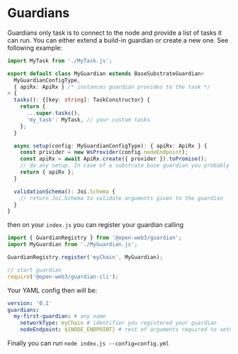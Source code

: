 # Guardians
Guardians only task is to connect to the node and provide a list of tasks it can run. You can either extend a build-in guardian or create a new one. See following example:
```typescript
import MyTask from './MyTask.js';

export default class MyGuardian extends BaseSubstrateGuardian<
  MyGuardianConfigType,
  { apiRx: ApiRx } /* instances guardian provides to the task */
> {
  tasks(): {[key: string]: TaskConstructor} {
    return {
      ...super.tasks(),
      'my_task': MyTask, // your custom tasks
    };
  }

  async setup(config: MyGuardianConfigType): { apiRx: ApiRx } {
    const privider = new WsProvider(config.nodeEndpoint);
    const apiRx = await ApiRx.create({ provider }).toPromise();
    // do any setup. In case of a substrate base guardian you probably need an ApiRx instance.
    return { apiRx };
  }

  validationSchema(): Joi.Schema {
    // return Joi.Schema to validate arguments given to the guardian
  }
}
```
then on your `index.js` you can register your guardian calling 
```typescript
import { GuardianRegistry } from '@open-web3/guardian';
import MyGuardian from './MyGuardian.js';

GuardianRegistry.register('myChain', MyGuardian);

// start guardian
require('@open-web3/guardian-cli');
```

Your YAML config then will be:
```yaml
version: '0.1'
guardians:
  my-first-guardian: # any name
    networkType: myChain # identifier you registered your guardian
    nodeEndpoint: ${NODE_ENDPOINT} # rest of arguments required to setup your guardian...
```

Finally you can run `node index.js --config=config.yml`